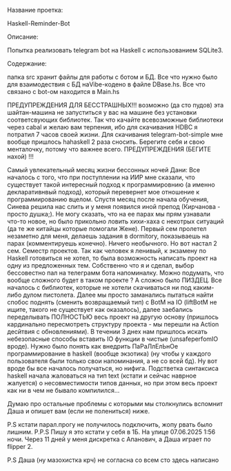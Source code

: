 Название проетка:

  Haskell-Reminder-Bot

Описание:

  Попытка реализовать telegram bot на Haskell с использованием SQLite3.

Содержание:

  папка src хранит файлы для работы с ботом и БД.
    Все что нужно было для взаимодествия с БД наVibe-кодено в файле DBase.hs.
    Все что связано с bot-ом находится в Main.hs

ПРЕДУПРЕЖДЕНИЯ ДЛЯ БЕССТРАШНЫХ!!! возможно (да сто пудов) эта шайтан-машина не запуститься у вас на машине без установки соответсвующих библиотек. Так что качайте всевозможные библиотеки через cabal и желаю вам терпения, ибо для скачивания HDBC я потратил 7 часов своей жизни. Для скачивания telegram-bot-simple мне вообще пришлось hahaskell 2 раза сносить. Берегите себя и свою менталочку, потому что важнее всего. ПРЕДУПРЕЖДЕНИЯ (БЕГИТЕ нахой) !!!

Самый увлекательный месяц жизни бессонных ночей Дани:
  Все началось с того, что при поступлении на ИИР мне сказали, что существует такой интересный подход к программировнию (а именно декларативнвый подход), который перевернет мое отношение к программированию вцелом. Спустя месяц после начала обучения, Синева решила нас слить и у меня появился иной препод (Кирчанова - просто душка;). Не могу сказать, что на ее парах мы прям узнавали что-то новое, но было прикольно ловить хихи-хаха с некотрых ситуаций (да те же китайцы которые помогали Жене). Первый сем пролетел незаметно для меня, делаешь задания в dormitory, показываешь на парах (комментируешь конечно). Ничего необычного.
  Но вот настал 2 сем. Семестр проектов. Так как человек я ленивый, к экзамену по Haskell готовиться не хотел, то была возможность написать проект на одну из предложенных тем. Собственно что я и сделал, выбор бессовестно пал на телеграмм бота напоминалку. Можно подумать, что вообще сложного будет в таком проекте ?
  А сложно было ПИЗДЕЦ. Все началось с библиотек, которые не хотели скачиваться ни под каким-либо дулом пистолета. Далее мы просто заманались пытаться найти спобос поднять (сменить возвращаемый тип) с BotM на IO (liftBotM не ищите, такого не существует как оказалось), далее заебались переделывать ПОЛНОСТЬЮ весь проект на другую основу (пришлось кардинально пересмотреть структуру проекта - мы перешли на Action десйтвия с обновлениями). В течении 3 днех нам пришлось искать небезопасные способы вставить IO функции в чистые (unsafeperfomIO вроде). Нужно было понять как внедрить ПаРаЛлЕлЬнОе программирование в haskell (вообще экзотика) (ну чтобы у каждого пользователя были только свои напоминания, а не со всей бд). Ну вот вроде бы все началось получаться, но нифига. Подстветка синтаксиса haskell начала жаловаться на тип text (кстати и сейчас наврное жалуется) о несовместимости типов данных, но при этом весь проект как ни в чем не бывало компилился... 
  
  Думаю про остальные проблемы с которыми мы столкнулись вспомнит Даша и опишет вам (если не полениться) ниже.




P.S кстати парал.прогу не получилось подключить, жопу рвать было лишним.
P.P.S Пишу я это кстати у себя в 1Б. На улице 07.06.2025 1:56 ночи. Через 11 дней у меня дискретка с Апанович, а Даша играет по flipper 2.

  



P.S Даша (ну мазохистка крч) не согласна со всем сто здесь написано
